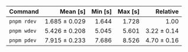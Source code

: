 | Command | Mean [s] | Min [s] | Max [s] | Relative |
|:---|---:|---:|---:|---:|
| `pnpm rdev` | 1.685 ± 0.029 | 1.644 | 1.728 | 1.00 |
| `pnpm wdev` | 5.426 ± 0.208 | 5.045 | 5.601 | 3.22 ± 0.14 |
| `pnpm pdev` | 7.915 ± 0.233 | 7.686 | 8.526 | 4.70 ± 0.16 |
